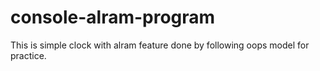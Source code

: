# console-alram-program

This is simple clock with alram feature done by following oops model for practice.
